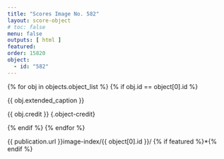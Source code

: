 ```yaml
---
title: "Scores Image No. 582"
layout: score-object
# toc: false
menu: false
outputs: [ html ]
featured: 
order: 15820
object:
  - id: "582"
---
```


{% for obj in objects.object_list %}
{% if obj.id == object[0].id %}

{{ obj.extended_caption }}

{{ obj.credit }} {.object-credit}

{% endif %}
{% endfor %}

<div class="object-credit object-url is-print-only">

{{ publication.url }}image-index/{{ object[0].id }}/ {% if featured %}*{% endif %}

</div>
